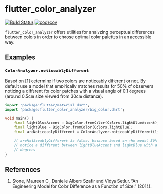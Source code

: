 # flutter_color_analyzer

[![Build Status](https://api.travis-ci.com/asimihsan/flutter_color_analyzer.svg?branch=master)](https://travis-ci.com/github/asimihsan/flutter_color_analyzer/)
[![codecov](https://codecov.io/gh/asimihsan/flutter_color_analyzer/branch/master/graph/badge.svg)](https://codecov.io/gh/asimihsan/flutter_color_analyzer)

`flutter_color_analyzer` offers utilities for analyzing perceptual differences between colors in order to choose optimal color palettes in an accessible way.

## Examples

### `ColorAnalyzer.noticeablyDifferent`

Based on \[1\] determine if two colors are noticeably different or not. By default use a model
that empirically matches results for 50% of observers noticing a different for color patches with
a visual angle of 0.1 degrees (around 0.5cm size viewed from 30cm distance).

```dart
import 'package:flutter/material.dart';
import 'package:flutter_color_analyzer/big_color.dart';

void main() {
    final lightBlueAccent = BigColor.fromColor(Colors.lightBlueAccent);
    final lightBlue = BigColor.fromColor(Colors.lightBlue);
    final areNoticeablyDifferent = ColorAnalyzer.noticeablyDifferent(lightBlueAccent, lightBlue);

    // areNoticeablyDifferent is false, because based on the model 50% of observers do not
    // notice a different between lightBlueAccent and lightBlue with a visual angle of 0.1
    // degrees
}
```

## References

1. Stone, Maureen C., Danielle Albers Szafir and Vidya Setlur. “An Engineering Model for Color
   Difference as a Function of Size.” (2014).